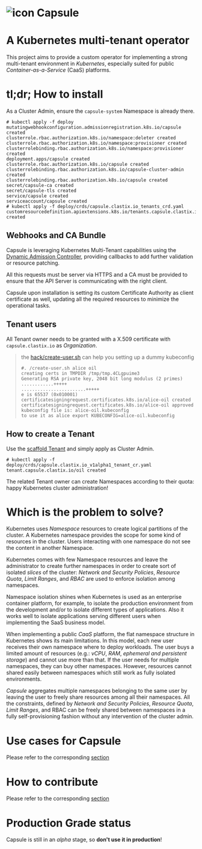 # ![icon](assets/logo/space-capsule3.png) Capsule

# A Kubernetes multi-tenant operator

This project aims to provide a custom operator for implementing a strong
multi-tenant environment in _Kubernetes_, especially suited for public
_Container-as-a-Service_ (CaaS) platforms.

# tl;dr; How to install

As a Cluster Admin, ensure the `capsule-system` Namespace is already there.

```
# kubectl apply -f deploy
mutatingwebhookconfiguration.admissionregistration.k8s.io/capsule created
clusterrole.rbac.authorization.k8s.io/namespace:deleter created
clusterrole.rbac.authorization.k8s.io/namespace:provisioner created
clusterrolebinding.rbac.authorization.k8s.io/namespace:provisioner created
deployment.apps/capsule created
clusterrole.rbac.authorization.k8s.io/capsule created
clusterrolebinding.rbac.authorization.k8s.io/capsule-cluster-admin created
clusterrolebinding.rbac.authorization.k8s.io/capsule created
secret/capsule-ca created
secret/capsule-tls created
service/capsule created
serviceaccount/capsule created
# kubectl apply -f deploy/crds/capsule.clastix.io_tenants_crd.yaml
customresourcedefinition.apiextensions.k8s.io/tenants.capsule.clastix.io created
```

## Webhooks and CA Bundle

Capsule is leveraging Kubernetes Multi-Tenant capabilities using the
[Dynamic Admission Controller](https://kubernetes.io/docs/reference/access-authn-authz/extensible-admission-controllers/),
providing callbacks to add further validation or resource patching.

All this requests must be server via HTTPS and a CA must be provided to ensure that
the API Server is communicating with the right client.

Capsule upon installation is setting its custom Certificate Authority as
client certificate as well, updating all the required resources to minimize
the operational tasks.

## Tenant users

All Tenant owner needs to be granted with a X.509 certificate with
`capsule.clastix.io` as _Organization_.

> the [hack/create-user.sh](hack/create-user.sh) can help you setting up a
> dummy kubeconfig
>
> ```
> #. /create-user.sh alice oil
> creating certs in TMPDIR /tmp/tmp.4CLgpuime3 
> Generating RSA private key, 2048 bit long modulus (2 primes)
> ............+++++
> ........................+++++
> e is 65537 (0x010001)
> certificatesigningrequest.certificates.k8s.io/alice-oil created
> certificatesigningrequest.certificates.k8s.io/alice-oil approved
> kubeconfig file is: alice-oil.kubeconfig
> to use it as alice export KUBECONFIG=alice-oil.kubeconfig
> ```

## How to create a Tenant

Use the [scaffold Tenant](deploy/crds/capsule.clastix.io_v1alpha1_tenant_cr.yaml)
and simply apply as Cluster Admin.

```
# kubectl apply -f deploy/crds/capsule.clastix.io_v1alpha1_tenant_cr.yaml
tenant.capsule.clastix.io/oil created
```

The related Tenant owner can create Namespaces according to their quota:
happy Kubernetes cluster administration!

# Which is the problem to solve?

Kubernetes uses _Namespace_ resources to create logical partitions of the
cluster. A Kubernetes namespace provides the scope for some kind of resources
in the cluster. Users interacting with one namespace do not see the content in
another Namespace.

Kubernetes comes with few Namespace resources and leave the administrator to
create further namespaces in order to create sort of isolated *slices* of the
cluster: _Network and Security Policies_, _Resource Quota_, _Limit Ranges_, and
_RBAC_ are used to enforce isolation among namespaces.

Namespace isolation shines when Kubernetes is used as an enterprise container
platform, for example, to isolate the production environment from the
development and/or to isolate different types of applications.
Also it works well to isolate applications serving different users when
implementing the SaaS business model. 

When implementing a public _CaaS_ platform, the flat namespace structure in
Kubernetes shows its main limitations. In this model, each new user receives
their own namespace where to deploy workloads. The user buys a limited amount
of resources (e.g.: _vCPU_, _RAM_, _ephemeral and persistent storage_) and
cannot use more than that.
If the user needs for multiple namespaces, they can buy other namespaces.
However, resources cannot shared easily between namespaces which still work as
fully isolated environments.

_Capsule_ aggregates multiple namespaces belonging to the same user by leaving
the user to freely share resources among all their namespaces.
All the constraints, defined by _Network and Security Policies_,
_Resource Quota_, _Limit Ranges_, and RBAC can be freely shared between
namespaces in a fully self-provisioning fashion without any intervention of the
cluster admin.

# Use cases for Capsule

Please refer to the corresponding [section](use_cases.md)

# How to contribute

Please refer to the corresponding [section](contributing.md)

# Production Grade status

Capsule is still in an _alpha_ stage, so **don't use it in production**!

